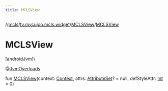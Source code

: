 ```yaml
---
title: MCLSView
---
```

//[mcls](../../../index.html)/[tv.mycujoo.mcls.widget](../index.html)/[MCLSView](index.html)/[MCLSView](-m-c-l-s-view.html)



# MCLSView



[androidJvm]\




@[JvmOverloads](https://kotlinlang.org/api/latest/jvm/stdlib/kotlin.jvm/-jvm-overloads/index.html)



fun [MCLSView](-m-c-l-s-view.html)(context: [Context](https://developer.android.com/reference/kotlin/android/content/Context.html), attrs: [AttributeSet](https://developer.android.com/reference/kotlin/android/util/AttributeSet.html)? = null, defStyleAttr: [Int](https://kotlinlang.org/api/latest/jvm/stdlib/kotlin/-int/index.html) = 0)




